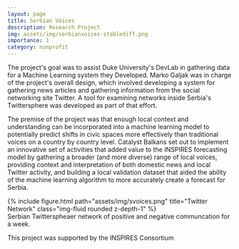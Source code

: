 ```yaml
---
layout: page
title: Serbian Voices
description: Research Project
img: assets/img/serbianvoices-stablediff.png
importance: 1
category: nonprofit
---
```


The project's goal was to assist Duke University's DevLab in gathering data for a Machine Learning system they Developed. Marko Galjak was in charge of the project's overall design, which involved developing a system for gathering news articles and gathering information from the social networking site Twitter. A tool for examining networks inside Serbia's Twittersphere was developed as part of that effort.

The premise of the project was that enough local context and understanding can be incorporated into a machine learning model to potentially predict shifts in civic spaces more effectively than traditional voices on a country by country level. Catalyst Balkans set out to implement an innovative set of activities that added value to the INSPIRES forecasting model by gathering a broader (and more diverse) range of local voices, providing context and interpretation of both domestic news and local Twitter activity, and building a local validation dataset that aided the ability of the machine learning algorithm to more accurately create a forecast for Serbia.

<div class="row">
    <div class="col-sm mt-3 mt-md-0">
        {% include figure.html path="assets/img/svoices.png" title="Twitter Network" class="img-fluid rounded z-depth-1" %}
    </div>
</div>
<div class="caption">
    Serbian Twitterspheaer network of positive and negative communcation for a week.
</div>

This project was supported by the INSPIRES Consortium